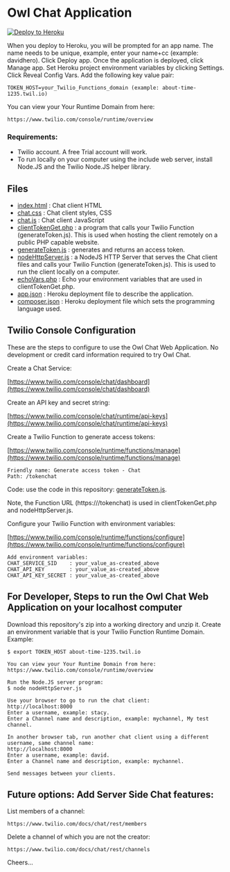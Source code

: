 # Owl Chat Application

[![Deploy to Heroku](https://www.herokucdn.com/deploy/button.svg)](https://heroku.com/deploy?template=https://github.com/tigerfarm/owlchat)

When you deploy to Heroku, you will be prompted for an app name. 
The name needs to be unique, example, enter your name+cc (example: davidhero). 
Click Deploy app. Once the application is deployed, click Manage app. 
Set Heroku project environment variables by clicking Settings. 
Click Reveal Config Vars. Add the following key value pair:
````
TOKEN_HOST=your_Twilio_Functions_domain (example: about-time-1235.twil.io)
````
You can view your Your Runtime Domain from here:
````
https://www.twilio.com/console/runtime/overview
````
### Requirements:

- Twilio account. A free Trial account will work.
- To run locally on your computer using the include web server, install Node.JS and the Twilio Node.JS helper library.

## Files

- [index.html](index.html) : Chat client HTML
- [chat.css](chat.css) : Chat client styles, CSS
- [chat.js](chat.js) : Chat client JavaScript
- [clientTokenGet.php](clientTokenGet.php) : a program that calls your Twilio Function (generateToken.js).
  This is used when hosting the client remotely on a public PHP capable website.
- [generateToken.js](generateToken.js) : generates and returns an access token.
- [nodeHttpServer.js](nodeHttpServer.js) : a NodeJS HTTP Server that serves the Chat client files and calls your Twilio Function (generateToken.js).
  This is used to run the client locally on a computer.
- [echoVars.php](echoVars.php) : Echo your environment variables that are used in clientTokenGet.php.
- [app.json](app.json) : Heroku deployment file to describe the application.
- [composer.json](composer.json) : Heroku deployment file which sets the programming language used.

## Twilio Console Configuration

These are the steps to configure to use the Owl Chat Web Application.
No development or credit card information required to try Owl Chat.

Create a Chat Service:

[https://www.twilio.com/console/chat/dashboard](https://www.twilio.com/console/chat/dashboard)

Create an API key and secret string:

[https://www.twilio.com/console/chat/runtime/api-keys](https://www.twilio.com/console/chat/runtime/api-keys)

Create a Twilio Function to generate access tokens:

[https://www.twilio.com/console/runtime/functions/manage](https://www.twilio.com/console/runtime/functions/manage)
````
Friendly name: Generate access token - Chat
Path: /tokenchat
````
Code: use the code in this repository: [generateToken.js](generateToken.js).

Note, the Function URL (https://<Function Runtime Domain>/tokenchat) is used in clientTokenGet.php and nodeHttpServer.js.

Configure your Twilio Function with environment variables:

[https://www.twilio.com/console/runtime/functions/configure](https://www.twilio.com/console/runtime/functions/configure)
````
Add environment variables:
CHAT_SERVICE_SID    : your_value_as-created_above
CHAT_API_KEY        : your_value_as-created_above
CHAT_API_KEY_SECRET : your_value_as-created_above
````
## For Developer, Steps to run the Owl Chat Web Application on your localhost computer

Download this repository's zip into a working directory and unzip it.
Create an environment variable that is your Twilio Function Runtime Domain.
Example:
````
$ export TOKEN_HOST about-time-1235.twil.io

You can view your Your Runtime Domain from here:
https://www.twilio.com/console/runtime/overview

Run the Node.JS server program:
$ node nodeHttpServer.js

Use your browser to go to run the chat client:
http://localhost:8000
Enter a username, example: stacy.
Enter a Channel name and description, example: mychannel, My test channel.

In another browser tab, run another chat client using a different username, same channel name:
http://localhost:8000
Enter a username, example: david.
Enter a Channel name and description, example: mychannel.

Send messages between your clients.
````

## Future options: Add Server Side Chat features:

List members of a channel:
````
https://www.twilio.com/docs/chat/rest/members
````

Delete a channel of which you are not the creator:
````
https://www.twilio.com/docs/chat/rest/channels
````

Cheers...

